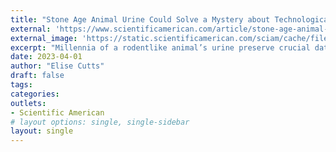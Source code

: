 ```yaml
---
title: "Stone Age Animal Urine Could Solve a Mystery about Technological Development"
external: 'https://www.scientificamerican.com/article/stone-age-animal-urine-could-solve-a-mystery-about-technological-development/'
external_image: 'https://static.scientificamerican.com/sciam/cache/file/2DC61005-C10B-4381-9A673B9CABB27A99_source.jpg?w=590&h=800&B0A7100E-C5BA-4DBF-A9A21ED0EC2CC66D'
excerpt: "Millennia of a rodentlike animal’s urine preserve crucial data that could help scientists understand early humans’ leap forward"
date: 2023-04-01
author: "Elise Cutts"
draft: false
tags:
categories:
outlets:
- Scientific American
# layout options: single, single-sidebar
layout: single
---
```


